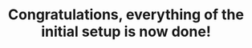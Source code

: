 ---
id: congratulations
title: Congratulations, everything of the initial setup is now done!
sidebar_label: Congratulations
---